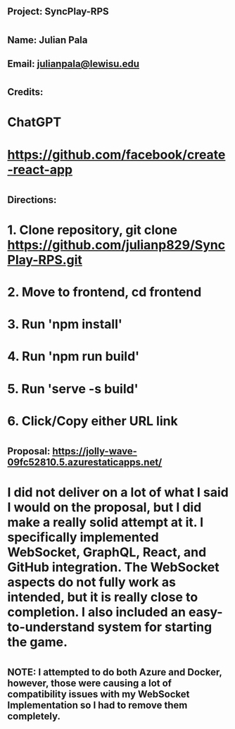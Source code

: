 ## Project: SyncPlay-RPS
#
## Name: Julian Pala
## Email: julianpala@lewisu.edu
#
## Credits: 
# ChatGPT
# https://github.com/facebook/create-react-app
# 
#
## Directions: 
# 1. Clone repository, git clone https://github.com/julianp829/SyncPlay-RPS.git
# 2. Move to frontend, cd frontend
# 3. Run 'npm install'
# 4. Run 'npm run build'
# 5. Run 'serve -s build'
# 6. Click/Copy either URL link
#
#
## Proposal: https://jolly-wave-09fc52810.5.azurestaticapps.net/
# I did not deliver on a lot of what I said I would on the proposal, but I did make a really solid attempt at it. I specifically implemented WebSocket, GraphQL, React, and GitHub integration. The WebSocket aspects do not fully work as intended, but it is really close to completion. I also included an easy-to-understand system for starting the game.
#
## NOTE: I attempted to do both Azure and Docker, however, those were causing a lot of compatibility issues with my WebSocket Implementation so I had to remove them completely. 
